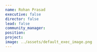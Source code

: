 ```yaml
---
name: Rohan Prasad
executive: false
director: false
lead: false
community_manager: 
position:  
project:  
image: ../assets/default_exec_image.png
---
```

